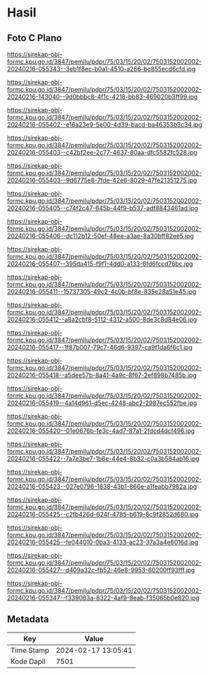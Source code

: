 # Hasil

## Foto C Plano

https://sirekap-obj-formc.kpu.go.id/3847/pemilu/pdpr/75/03/15/20/02/7503152002002-20240216-055343--3eb1f8ec-b0a1-4510-a266-bc855ecd6cfd.jpg

https://sirekap-obj-formc.kpu.go.id/3847/pemilu/pdpr/75/03/15/20/02/7503152002002-20240216-143040--9d0bbbc8-4f1c-4218-bb83-469020b3ff99.jpg

https://sirekap-obj-formc.kpu.go.id/3847/pemilu/pdpr/75/03/15/20/02/7503152002002-20240216-055402--e16a23e9-5e00-4d39-bacd-ba46353b3c34.jpg

https://sirekap-obj-formc.kpu.go.id/3847/pemilu/pdpr/75/03/15/20/02/7503152002002-20240216-055403--c42bf2ee-2c77-4637-80aa-dfc5582fc528.jpg

https://sirekap-obj-formc.kpu.go.id/3847/pemilu/pdpr/75/03/15/20/02/7503152002002-20240216-055403--9d6775e8-7fde-42e6-8029-47fe21351275.jpg

https://sirekap-obj-formc.kpu.go.id/3847/pemilu/pdpr/75/03/15/20/02/7503152002002-20240216-055405--c74f2c47-645b-44f9-b537-adf8843461ad.jpg

https://sirekap-obj-formc.kpu.go.id/3847/pemilu/pdpr/75/03/15/20/02/7503152002002-20240216-055406--dc112b12-50ef-48ee-a3ae-8a30bff82ee5.jpg

https://sirekap-obj-formc.kpu.go.id/3847/pemilu/pdpr/75/03/15/20/02/7503152002002-20240216-055407--395da415-f9f1-4dd0-a133-6fd6fccd76bc.jpg

https://sirekap-obj-formc.kpu.go.id/3847/pemilu/pdpr/75/03/15/20/02/7503152002002-20240216-055411--15737305-49c2-4c0b-bf8e-835e28a51e45.jpg

https://sirekap-obj-formc.kpu.go.id/3847/pemilu/pdpr/75/03/15/20/02/7503152002002-20240216-055412--a8a2cbf8-5112-4312-a500-8de3c8d84e06.jpg

https://sirekap-obj-formc.kpu.go.id/3847/pemilu/pdpr/75/03/15/20/02/7503152002002-20240216-055417--1f87b007-79c7-46d6-9397-ca9f1da6f6c1.jpg

https://sirekap-obj-formc.kpu.go.id/3847/pemilu/pdpr/75/03/15/20/02/7503152002002-20240216-055418--a5dee57b-8a41-4a9c-8f67-2ef898b7485b.jpg

https://sirekap-obj-formc.kpu.go.id/3847/pemilu/pdpr/75/03/15/20/02/7503152002002-20240216-055419--4a14d961-d5ec-4248-abc2-2987ec552fbe.jpg

https://sirekap-obj-formc.kpu.go.id/3847/pemilu/pdpr/75/03/15/20/02/7503152002002-20240216-055420--01e0676b-fe3c-4ad7-87a1-2fdcd4dcf496.jpg

https://sirekap-obj-formc.kpu.go.id/3847/pemilu/pdpr/75/03/15/20/02/7503152002002-20240216-055422--7a7e3be7-1b6e-44e4-8b32-c0a3b584ab16.jpg

https://sirekap-obj-formc.kpu.go.id/3847/pemilu/pdpr/75/03/15/20/02/7503152002002-20240216-055423--027e0796-1838-43b1-866e-a1feabb7982a.jpg

https://sirekap-obj-formc.kpu.go.id/3847/pemilu/pdpr/75/03/15/20/02/7503152002002-20240216-055425--c2fb426d-624f-4785-b619-8c9f2852d680.jpg

https://sirekap-obj-formc.kpu.go.id/3847/pemilu/pdpr/75/03/15/20/02/7503152002002-20240216-055425--fe044010-0ba3-4133-ac23-37a3a4e6016d.jpg

https://sirekap-obj-formc.kpu.go.id/3847/pemilu/pdpr/75/03/15/20/02/7503152002002-20240216-055427--d409a32c-fb52-46e8-9953-60200ff93fff.jpg

https://sirekap-obj-formc.kpu.go.id/3847/pemilu/pdpr/75/03/15/20/02/7503152002002-20240216-055347--f339063a-8322-4af9-8eab-f35065b0e820.jpg


## Metadata

| Key        | Value               |
| ---------- | ------------------- |
| Time Stamp | 2024-02-17 13:05:41 |
| Kode Dapil | 7501                |



